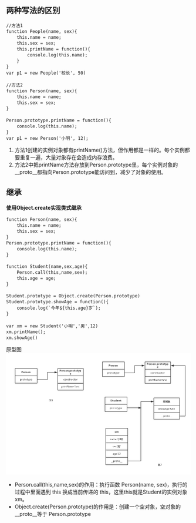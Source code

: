 ## 两种写法的区别
```
//方法1
function People(name, sex){
    this.name = name;
    this.sex = sex;
    this.printName = function(){
        console.log(this.name);
    }
}
var p1 = new People('校长', 50)

//方法2
function Person(name, sex){
    this.name = name;
    this.sex = sex;
}

Person.prototype.printName = function(){
    console.log(this.name);
}
var p1 = new Person('小明', 12);
```
1. 方法1创建的实例对象都有printName()方法，但作用都是一样的。每个实例都要重复一遍，大量对象存在会造成内存浪费。
2. 方法2中把printName方法存放到Person.prototype里，每个实例对象的__proto__都指向Person.prototype能访问到，减少了对象的使用。
## 继承
**使用Object.create实现类式继承**
```
function Person(name, sex){
    this.name = name;
    this.sex = sex;
}
Person.prototype.printName = function(){
    console.log(this.name);
}

function Student(name,sex,age){
    Person.call(this,name,sex);
    this.age = age;
}

Student.prototype = Object.create(Person.prototype)
Student.prototype.showAge = function(){
    console.log(`今年${this.age}岁`);
}

var xm = new Student('小明','男',12)
xm.printName();
xm.showAge()
```
原型图
![](imgs/原型图.png)
- Person.call(this,name,sex)的作用：执行函数 Person(name, sex)，执行的过程中里面遇到 this 换成当前传递的 this，这里this就是Student的实例对象xm。
- Object.create(Person.prototype)的作用是：创建一个空对象，空对象的__proto__等于 Person.prototype

